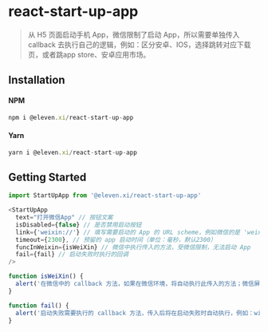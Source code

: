 # react-start-up-app

> 从 H5 页面启动手机 App，微信限制了启动 App，所以需要单独传入 callback 去执行自己的逻辑，例如：区分安卓、IOS，选择跳转对应下载页，或者跳app store、安卓应用市场。

## Installation

#### NPM

```js
npm i @eleven.xi/react-start-up-app
```

#### Yarn

```js
yarn i @eleven.xi/react-start-up-app
```

## Getting Started

```js
import StartUpApp from '@eleven.xi/react-start-up-app'

<StartUpApp 
  text="打开微信App" // 按钮文案
  isDisabled={false} // 是否禁用启动按钮
  link={'weixin://'} // 填写需要启动的 App 的 URL scheme，例如微信的是 'weixin://'
  timeout={2300}, // 预留的 app 启动时间（单位：毫秒，默认2300）
  funcInWeixin={isWeiXin} // 微信中执行传入的方法，受微信限制，无法启动 App
  fail={fail} // 启动失败时执行的回调
/>

function isWeiXin() {
  alert('在微信中的 callback 方法，如果在微信环境，将自动执行此传入的方法；微信屏蔽了直接唤起app，并且安卓、IOS微信有不同的限制策略，所以需要自己去做一点操作，例如：区分安卓、IOS，选择跳转对应下载页，或者跳app store、安卓应用市场。')
}

function fail() {
  alert('启动失败需要执行的 callback 方法，传入后将在启动失败时自动执行，例如：window.location.href 去跳转app下载页')
}
```
